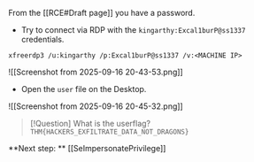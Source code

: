 From the [[RCE#Draft page]] you have a password.

- Try to connect via RDP with the `kingarthy:Excal1burP@ss1337` credentials.

```
xfreerdp3 /u:kingarthy /p:Excal1burP@ss1337 /v:<MACHINE IP> 
```

![[Screenshot from 2025-09-16 20-43-53.png]]

- Open the `user` file on the Desktop.

![[Screenshot from 2025-09-16 20-45-32.png]]

> [!Question] What is the userflag?
`THM{HACKERS_EXFILTRATE_DATA_NOT_DRAGONS}`

**Next step: ** [[SeImpersonatePrivilege]]
